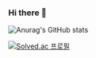 ### Hi there 👋

<!--
**SukWooJung/SukWooJung** is a ✨ _special_ ✨ repository because its `README.md` (this file) appears on your GitHub profile.

Here are some ideas to get you started:

- 🔭 I’m currently working on ...
- 🌱 I’m currently learning ...
- 👯 I’m looking to collaborate on ...
- 🤔 I’m looking for help with ...
- 💬 Ask me about ...
- 📫 How to reach me: ...
- 😄 Pronouns: ...
- ⚡ Fun fact: ...
-->

![Anurag's GitHub stats](https://github-readme-stats.vercel.app/api?username=SukWooJung&show_icons=true&theme=radical)

[![Solved.ac
프로필](http://mazassumnida.wtf/api/v2/generate_badge?boj=ggp03016)](https://solved.ac/ggp03016)
